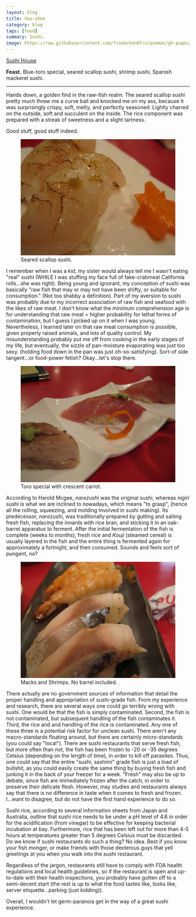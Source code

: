 ```yaml
---
layout: blog
title: Soo-shee
category: blog
tags: [food]  
summary: Sushi.
image: https://raw.githubusercontent.com/frankchen07/ccaveman/gh-pages/images/blog/082412_sushi_house_8_courtesy_fc.jpg
---
```


[Sushi House](http://www.yelp.com/biz/sushi-house-los-angeles)

**Feast.** Blue-toro special, seared scallop sushi, shrimp sushi, Spanish mackerel sushi.

---

Hands down, a golden find in the raw-fish realm. The seared scallop sushi pretty much threw me a curve ball and knocked me on my ass, because it was surprisingly crispy, soft, melty, and perfectly seasoned. Lightly charred on the outside, soft and succulent on the inside. The rice component was prepared with a streak of sweetness and a slight tartness.

Good stuff, good stuff indeed.

<figure>
    <img src="https://raw.githubusercontent.com/frankchen07/ccaveman/gh-pages/images/blog/082412_sushi_house_8_courtesy_fc.jpg"></img>
    <figcaption>Seared scallop sushi.</figcaption>
</figure>

I remember when I was a kid, my sister would always tell me I wasn't eating "real" sushi (WHILE I was stuffing my face full of fake-crabmeat California rolls...she was right). Being young and ignorant, my conception of sushi was basically "raw fish that may or may not have been shifty, or suitable for consumption." (Not too shabby a definition). Part of my aversion to sushi was probably due to my incorrect association of raw fish and seafood with the likes of raw meat. I don't know what the minimum comprehension age is for understanding that raw meat = higher probability for lethal forms of contamination, but I guess I picked up on it when I was young. Nevertheless, I learned later on that raw meat consumption is possible, given properly raised animals, and lots of quality control. My misunderstanding probably put me off from cooking in the early stages of my life, but eventually, the sizzle of pan-moisture evaporating was just too sexy. (holding food down in the pan was just oh-so-satisfying). Sort-of side tangent...or food-power fetish? Okay...let's stop there.

<figure>
    <img src="https://raw.githubusercontent.com/frankchen07/ccaveman/gh-pages/images/blog/082412_sushi_house_4_courtesy_fc.jpg"></img>
    <figcaption>Toro special with crescent carrot.</figcaption>
</figure>

According to Harold Mcgee, *narezushi* was the original sushi, whereas *nigiri* sushi is what we are inclined to nowadays, which means "to grasp", (hence all the rolling, squeezing, and molding involved in sushi making). Its predecessor, *narezushi*, was traditionally prepared by gutting and salting fresh fish, replacing the innards with rice bran, and sticking it in an oak-barrel apparatus to ferment. After the initial fermentation of the fish is complete (weeks to months), fresh rice and *Kouji* (steamed cereal) is usually layered in the fish and the entire thing is fermented again for approximately a fortnight, and then consumed. Sounds and feels sort of pungent, no?

<figure>
    <img src="https://raw.githubusercontent.com/frankchen07/ccaveman/gh-pages/images/blog/082412_sushi_house_5_courtesy_fc.jpg"></img>
    <figcaption>Macks and Shrimps. No barrel included.</figcaption>
</figure>

There actually are no government sources of information that detail the proper handling and appropriation of sushi-grade fish. From my experience and research, there are several ways one could go terribly wrong with sushi. One would be that the fish is simply contaminated. Second, the fish is not contaminated, but subsequent handling of the fish contaminates it. Third, the rice and and handling of the rice is contaminated. Any one of these three is a potential risk factor for unclean sushi. There aren't any macro-standards floating around, but there are certainly micro-standards (you could say "local"). There are sushi restaurants that serve fresh fish, but more often than not, the fish has been frozen to -20 or -35 degrees Celsius (depending on the length of time), in order to kill off parasites. Thus, one could say that the entire "sushi, sashimi" grade fish is just a load of bullshit, as you could easily create the same thing by buying fresh fish and junking it in the back of your freezer for a week. "Fresh" may also be up to debate, since fish are immediately frozen after the catch, in order to preserve their delicate flesh. However, may studies and restaurants always say that there is no difference in taste when it comes to fresh and frozen. I...want to disagree, but do not have the first hand experience to do so.

Sushi rice, according to several information sheets from Japan and Australia, outline that sushi rice needs to be under a pH level of 4.6 in order for the acidification (from vinegar) to be effective for keeping bacterial incubation at bay. Furthermore, rice that has been left out for more than 4-5 hours at temperatures greater than 5 degrees Celsius must be discarded. Do we know if sushi restaurants do such a thing? No idea. Best if you know your fish monger, or make friends with those dexterous guys that yell greetings at you when you walk into the sushi restaurant.

Regardless of the jargon, restaurants still have to comply with FDA health regulations and local health guidelines, so if the restaurant is open and up-to-date with their health inspections, you probably have gotten off to a semi-decent start (the rest is up to what the food tastes like, looks like, server etiquette...parking (just kidding)).

Overall, I wouldn't let germ-paranoia get in the way of a great sushi experience.
